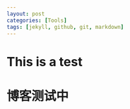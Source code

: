 ```yaml
---
layout: post
categories: [Tools]
tags: [jekyll, github, git, markdown]
---
```


This is a test
==============

博客测试中
=========
